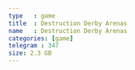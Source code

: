 ```yaml
---
type   : game
title  : Destruction Derby Arenas
name   : Destruction Derby Arenas
categories: [game]
telegram : 347
size: 2.3 GB
---
```



